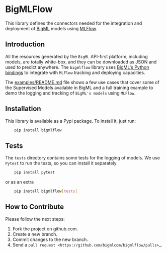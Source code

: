 # BigMLFlow

This library defines the connectors needed for the integration and
deployment of [BigML](https://bigml.com) models using
[MLFlow](https://mlflow.org/).

## Introduction

All the resources generated by the `BigML` API-first platform, including
models, are totally white-box, and they can be downloaded as JSON and used
to predict anywhere. The `bigmlflow` library uses
[BigML's Python bindings](https://bigml.readthedocs.io/en/latest/local_resources.html)
to integrate with `MLFlow` tracking and deploying capacities.

The [examples/README.md](./examples/README.md) file shows a few use cases
that cover some of the Supervised Models available in BigML and
a full training example to demo the logging and tracking of `BigML's models`
using `MLFlow`.

## Installation

This library is available as a Pypi package. To install it, just run:

```bash
    pip install bigmlflow
```

## Tests

The `tests` directory contains some tests for the logging of models.
We use `Pytest` to run the tests, so you can install it separately

```bash
    pip install pytest
```

or as an extra

```bash
    pip install bigmlflow[tests]
```


How to Contribute
-----------------

Please follow the next steps:

  1. Fork the project on github.com.
  2. Create a new branch.
  3. Commit changes to the new branch.
  4. Send a `pull request <https://github.com/bigmlcom/bigmlflow/pulls>`_.
